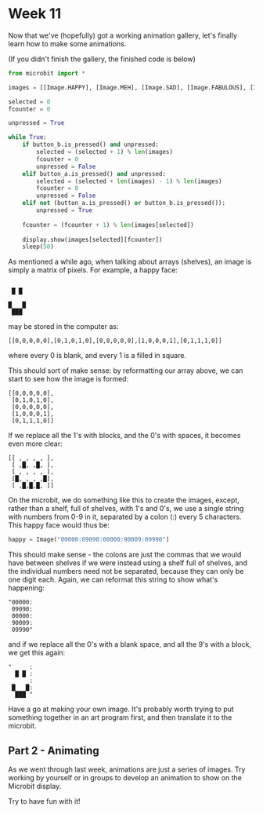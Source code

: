 # Week 11

Now that we've (hopefully) got a working animation gallery, let's finally learn how to make some animations.

(If you didn't finish the gallery, the finished code is below)
```py
from microbit import *

images = [[Image.HAPPY], [Image.MEH], [Image.SAD], [Image.FABULOUS], [Image.CLOCK12,Image.CLOCK12,Image.CLOCK12,Image.CLOCK3,Image.CLOCK3,Image.CLOCK3,Image.CLOCK6,Image.CLOCK6,Image.CLOCK6,Image.CLOCK9,Image.CLOCK9,Image.CLOCK9]]

selected = 0
fcounter = 0

unpressed = True

while True:
    if button_b.is_pressed() and unpressed:
        selected = (selected + 1) % len(images)
        fcounter = 0
        unpressed = False
    elif button_a.is_pressed() and unpressed:
        selected = (selected + len(images) - 1) % len(images)
        fcounter = 0
        unpressed = False
    elif not (button_a.is_pressed() or button_b.is_pressed()):
        unpressed = True
    
    fcounter = (fcounter + 1) % len(images[selected])
    
    display.show(images[selected][fcounter])
    sleep(50)
```

As mentioned a while ago, when talking about arrays (shelves), an image is simply a matrix of pixels. For example, a happy face:

```
     
 █ █

█   █
 ███
```
may be stored in the computer as:
```
[[0,0,0,0,0],[0,1,0,1,0],[0,0,0,0,0],[1,0,0,0,1],[0,1,1,1,0]]
```
where every 0 is blank, and every 1 is a filled in square.

This should sort of make sense: by reformatting our array above, we can start to see how the image is formed:

```
[[0,0,0,0,0],
 [0,1,0,1,0],
 [0,0,0,0,0],
 [1,0,0,0,1],
 [0,1,1,1,0]]
```

If we replace all the 1's with blocks, and the 0's with spaces, it becomes even more clear:

```
[[ , , , , ],
 [ ,█, ,█, ],
 [ , , , , ],
 [█, , , ,█],
 [ ,█,█,█, ]]
```

On the microbit, we do something like this to create the images, except, rather than a shelf, full of shelves, with 1's and 0's, we use a single string with numbers from 0-9 in it, separated by a colon (:) every 5 characters. This happy face would thus be:

```py
happy = Image("00000:09090:00000:90009:09990")
```

This should make sense - the colons are just the commas that we would have between shelves if we were instead using a shelf full of shelves, and the individual numbers need not be separated, because they can only be one digit each. Again, we can reformat this string to show what's happening:

```
"00000:
 09090:
 00000:
 90009:
 09990"
```

and if we replace all the 0's with a blank space, and all the 9's with a block, we get this again:

```
"     :
  █ █ :
      :
 █   █:
  ███ "
```

Have a go at making your own image. It's probably worth trying to put something together in an art program first, and then translate it to the microbit.

## Part 2 - Animating

As we went through last week, animations are just a series of images. Try working by yourself or in groups to develop an animation to show on the Microbit display.

Try to have fun with it!